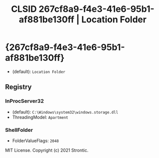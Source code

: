 ﻿---
title: "CLSID 267cf8a9-f4e3-41e6-95b1-af881be130ff | Location Folder"
excerpt: What is COM-Object CLSID 267cf8a9-f4e3-41e6-95b1-af881be130ff?
---

# {267cf8a9-f4e3-41e6-95b1-af881be130ff}

* (default): `Location Folder`

## Registry


### InProcServer32

* (default): `C:\Windows\system32\windows.storage.dll`
* ThreadingModel: `Apartment`

### ShellFolder

* FolderValueFlags: `2048`

MIT License. Copyright (c) 2021 Strontic.


